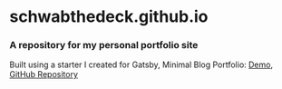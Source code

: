 # schwabthedeck.github.io

### A repository for my personal portfolio site

Built using a starter I created for Gatsby, Minimal Blog Portfolio: [Demo](https://gatsby-min-dev-blog-portfolio.netlify.app/), [GitHub Repository](https://github.com/schwabthedeck/gatsby-min-dev-blog-portfolio)

